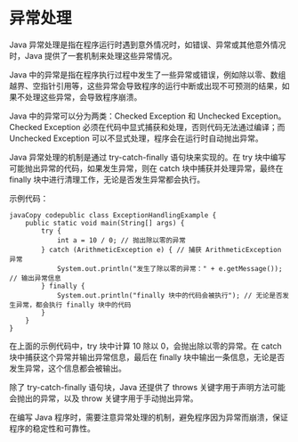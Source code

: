 # 异常处理

Java 异常处理是指在程序运行时遇到意外情况时，如错误、异常或其他意外情况时，Java 提供了一套机制来处理这些异常情况。

Java 中的异常是指在程序执行过程中发生了一些异常或错误，例如除以零、数组越界、空指针引用等，这些异常会导致程序的运行中断或出现不可预测的结果，如果不处理这些异常，会导致程序崩溃。

Java 中的异常可以分为两类：Checked Exception 和 Unchecked Exception。Checked Exception 必须在代码中显式捕获和处理，否则代码无法通过编译；而 Unchecked Exception 可以不显式处理，程序会在运行时自动抛出异常。

Java 异常处理的机制是通过 try-catch-finally 语句块来实现的。在 try 块中编写可能抛出异常的代码，如果发生异常，则在 catch 块中捕获并处理异常，最终在 finally 块中进行清理工作，无论是否发生异常都会执行。

示例代码：

```
javaCopy codepublic class ExceptionHandlingExample {
    public static void main(String[] args) {
        try {
            int a = 10 / 0; // 抛出除以零的异常
        } catch (ArithmeticException e) { // 捕获 ArithmeticException 异常
            System.out.println("发生了除以零的异常：" + e.getMessage()); // 输出异常信息
        } finally {
            System.out.println("finally 块中的代码会被执行"); // 无论是否发生异常，都会执行 finally 块中的代码
        }
    }
}
```

在上面的示例代码中，try 块中计算 10 除以 0，会抛出除以零的异常。在 catch 块中捕获这个异常并输出异常信息，最后在 finally 块中输出一条信息，无论是否发生异常，这个信息都会被输出。

除了 try-catch-finally 语句块，Java 还提供了 throws 关键字用于声明方法可能会抛出的异常，以及 throw 关键字用于手动抛出异常。

在编写 Java 程序时，需要注意异常处理的机制，避免程序因为异常而崩溃，保证程序的稳定性和可靠性。
